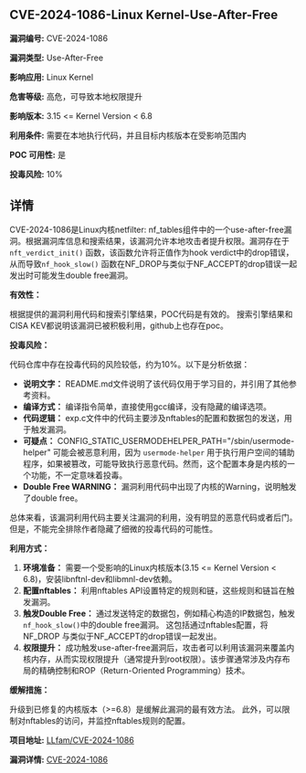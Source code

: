 ## CVE-2024-1086-Linux Kernel-Use-After-Free

**漏洞编号:** CVE-2024-1086

**漏洞类型:** Use-After-Free

**影响应用:** Linux Kernel

**危害等级:** 高危，可导致本地权限提升

**影响版本:** 3.15 <= Kernel Version < 6.8

**利用条件:** 需要在本地执行代码，并且目标内核版本在受影响范围内

**POC 可用性:** 是

**投毒风险:** 10%

## 详情

CVE-2024-1086是Linux内核netfilter: nf_tables组件中的一个use-after-free漏洞。根据漏洞库信息和搜索结果，该漏洞允许本地攻击者提升权限。漏洞存在于 `nft_verdict_init()` 函数，该函数允许将正值作为hook verdict中的drop错误，从而导致`nf_hook_slow()` 函数在NF_DROP与类似于NF_ACCEPT的drop错误一起发出时可能发生double free漏洞。

**有效性：**

根据提供的漏洞利用代码和搜索引擎结果，POC代码是有效的。 搜索引擎结果和CISA KEV都说明该漏洞已被积极利用，github上也存在poc。

**投毒风险：**

代码仓库中存在投毒代码的风险较低，约为10%。以下是分析依据：

*   **说明文字：** README.md文件说明了该代码仅用于学习目的，并引用了其他参考资料。
*   **编译方式：** 编译指令简单，直接使用gcc编译，没有隐藏的编译选项。
*   **代码逻辑：** exp.c文件中的代码主要涉及nftables的配置和数据包的发送，用于触发漏洞。
*   **可疑点：** CONFIG_STATIC_USERMODEHELPER_PATH="/sbin/usermode-helper" 可能会被恶意利用，因为 `usermode-helper` 用于执行用户空间的辅助程序，如果被篡改，可能导致执行恶意代码。然而，这个配置本身是内核的一个功能，不一定意味着投毒。
*   **Double Free WARNING：** 漏洞利用代码中出现了内核的Warning，说明触发了double free。

总体来看，该漏洞利用代码主要关注漏洞的利用，没有明显的恶意代码或者后门。但是，不能完全排除作者隐藏了细微的投毒代码的可能性。

**利用方式：**

1.  **环境准备：** 需要一个受影响的Linux内核版本(3.15 <= Kernel Version < 6.8)，安装libnftnl-dev和libmnl-dev依赖。
2.  **配置nftables：** 利用nftables API设置特定的规则和链，这些规则和链旨在触发漏洞。
3.  **触发Double Free：** 通过发送特定的数据包，例如精心构造的IP数据包，触发`nf_hook_slow()`中的double free漏洞。 这包括通过nftables配置，将NF_DROP 与类似于NF_ACCEPT的drop错误一起发出。
4.  **权限提升：** 成功触发use-after-free漏洞后，攻击者可以利用该漏洞来覆盖内核内存，从而实现权限提升（通常提升到root权限）。该步骤通常涉及内存布局的精确控制和ROP（Return-Oriented Programming）技术。

**缓解措施：**

升级到已修复的内核版本（>=6.8）是缓解此漏洞的最有效方法。 此外，可以限制对nftables的访问，并监控nftables规则的配置。

**项目地址:** [LLfam/CVE-2024-1086](https://github.com/LLfam/CVE-2024-1086)

**漏洞详情:** [CVE-2024-1086](https://nvd.nist.gov/vuln/detail/CVE-2024-1086)